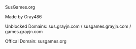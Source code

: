 SusGames.org

Made by Gray486

Unblocked Domains: sus.grayjn.com / susgames.grayjn.com / games.grayjn.com

Offical Domain: susgames.org
